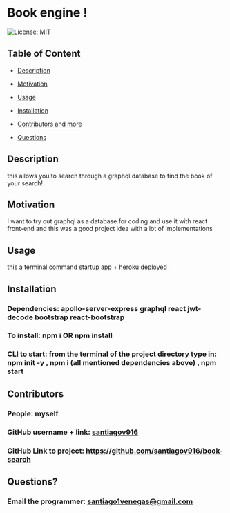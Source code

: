  # Book engine !

  [![License: MIT](https://img.shields.io/badge/License-MIT-yellow.svg)](https://opensource.org/licenses/MIT)
  
  ## Table of Content
  
  * [Description](#description)
  
  * [Motivation](#motivation)
  
  * [Usage](#usage)
  
  * [Installation](#Installation)
  
  * [Contributors and more](#contributors)
  
  * [Questions](#questions)

  ## Description

  this allows you to search through a graphql database to find the book of your search!
  
  ## Motivation

  I want to try out graphql as a database for coding and use it with react front-end and this was a good project idea with a lot of implementations

  ## Usage

  this a terminal command startup app + [heroku deployed](https://for-the-books.herokuapp.com/)

  ## Installation 

  ### Dependencies: apollo-server-express graphql react jwt-decode bootstrap react-bootstrap
  ### To install: npm i OR npm install
  ### CLI to start: from the terminal of the project directory type in: npm init -y , npm i (all mentioned dependencies above) , npm start

  ## Contributors

  ### People: myself
  ### GitHub username + link: [santiagov916](github.com/santiagov916)
  ### GitHub Link to project: https://github.com/santiagov916/book-search

  ## Questions?

  ### Email the programmer: santiago1venegas@gmail.com
